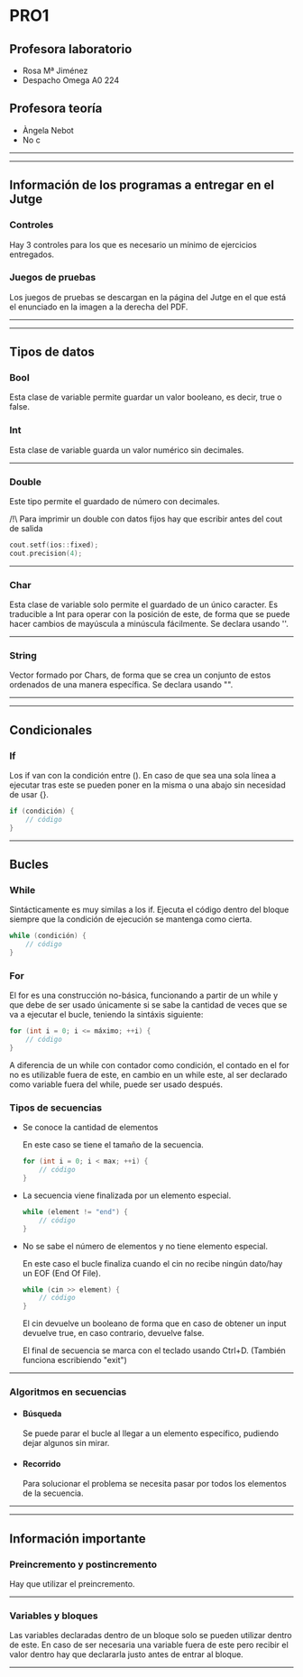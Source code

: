 # PRO1

## Profesora laboratorio

- Rosa Mª Jiménez
- Despacho Omega A0 224

## Profesora teoría

- Àngela Nebot
- No c

---
---

## Información de los programas a entregar en el Jutge

### Controles

Hay 3 controles para los que es necesario un mínimo de ejercicios entregados.

### Juegos de pruebas

Los juegos de pruebas se descargan en la página del Jutge en el que está el enunciado en la imagen a la derecha del PDF.

---
---

## Tipos de datos

### Bool

Esta clase de variable permite guardar un valor booleano, es decir, true o false.

### Int

Esta clase de variable guarda un valor numérico sin decimales.

---

### Double

Este tipo permite el guardado de número con decimales.

/!\ Para imprimir un double con datos fijos hay que escribir antes del cout de salida

```c++
cout.setf(ios::fixed);
cout.precision(4);
```

---

### Char

Esta clase de variable solo permite el guardado de un único caracter. Es traducible a Int para operar con la posición de este, de forma que se puede hacer cambios de mayúscula a minúscula fácilmente. Se declara usando ''.

---

### String

Vector formado por Chars, de forma que se crea un conjunto de estos ordenados de una manera específica. Se declara usando "".

---
---

## Condicionales

### If

Los if van con la condición entre (). En caso de que sea una sola línea a ejecutar tras este se pueden poner en la misma o una abajo sin necesidad de usar {}.

```c++
if (condición) {
    // código
}
```

---

## Bucles

### While

Sintácticamente es muy similas a los if. Ejecuta el código dentro del bloque siempre que la condición de ejecución se mantenga como cierta.

```c++
while (condición) {
    // código
}
```

### For

El for es una construcción no-básica, funcionando a partir de un while y que debe de ser usado únicamente si se sabe la cantidad de veces que se va a ejecutar el bucle, teniendo la sintáxis siguiente:

```c++
for (int i = 0; i <= máximo; ++i) {
    // código
}
```

A diferencia de un while con contador como condición, el contado en el for no es utilizable fuera de este, en cambio en un while este, al ser declarado como variable fuera del while, puede ser usado después.

### Tipos de secuencias

- Se conoce la cantidad de elementos

    En este caso se tiene el tamaño de la secuencia.

    ```c++
    for (int i = 0; i < max; ++i) {
        // código
    }
    ```

- La secuencia viene finalizada por un elemento especial.

    ```c++
    while (element != "end") {
        // código
    }
    ```

- No se sabe el número de elementos y no tiene elemento especial.

    En este caso el bucle finaliza cuando el cin no recibe ningún dato/hay un EOF (End Of File).

    ```c++
    while (cin >> element) {
        // código
    }
    ```

    El cin devuelve un booleano de forma que en caso de obtener un input devuelve true, en caso contrario, devuelve false.

    El final de secuencia se marca con el teclado usando Ctrl+D. (También funciona escribiendo "exit")

---

### Algoritmos en secuencias

- #### Búsqueda

    Se puede parar el bucle al llegar a un elemento específico, pudiendo dejar algunos sin mirar.

- #### Recorrido

    Para solucionar el problema se necesita pasar por todos los elementos de la secuencia.

---
---

## Información importante

### Preincremento y postincremento

Hay que utilizar el preincremento.

---

### Variables y bloques

Las variables declaradas dentro de un bloque solo se pueden utilizar dentro de este. En caso de ser necesaria una variable fuera de este pero recibir el valor dentro hay que declararla justo antes de entrar al bloque.

---
